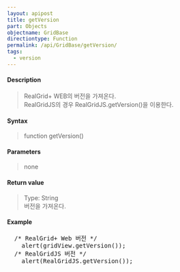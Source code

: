 ```yaml
---
layout: apipost
title: getVersion
part: Objects
objectname: GridBase
directiontype: Function
permalink: /api/GridBase/getVersion/
tags:
  - version
---
```



#### Description

> RealGrid+ WEB의 버전을 가져온다.  
> RealGridJS의 경우 RealGridJS.getVersion()을 이용한다.

#### Syntax

> function getVersion()

#### Parameters

> none

#### Return value

> Type: String  
> 버전을 가져온다.

#### Example

<pre class="prettyprint">
  /* RealGrid+ Web 버전 */
    alert(gridView.getVersion());
  /* RealGridJS 버전 */
    alert(RealGridJS.getVersion());
</pre>
